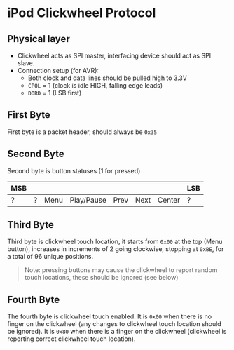 # iPod Clickwheel Protocol

## Physical layer
- Clickwheel acts as SPI master, interfacing device should act as SPI slave.
- Connection setup (for AVR):
    - Both clock and data lines should be pulled high to 3.3V
    - `CPOL` = 1 (clock is idle HIGH, falling edge leads)
    - `DORD` = 1 (LSB first)

## First Byte
First byte is a packet header, should always be `0x35`

## Second Byte
Second byte is button statuses (1 for pressed)

| MSB |   |      |            |      |      |        | LSB |
|-----|---|------|------------|------|------|--------|-----|
| ?   | ? | Menu | Play/Pause | Prev | Next | Center | ?   |

## Third Byte
Third byte is clickwheel touch location, it starts from `0x00` at the top (Menu button), increases in increments of 2 going clockwise, stopping at `0xBE`, for a total of 96 unique positions.
> Note: pressing buttons may cause the clickwheel to report random touch locations, these should be ignored (see below)

## Fourth Byte
The fourth byte is clickwheel touch enabled.
It is `0x00` when there is no finger on the clickwheel (any changes to clickwheel touch location should be ignored).
It is `0x80` when there is a finger on the clickwheel (clickwheel is reporting correct clickwheel touch location).
